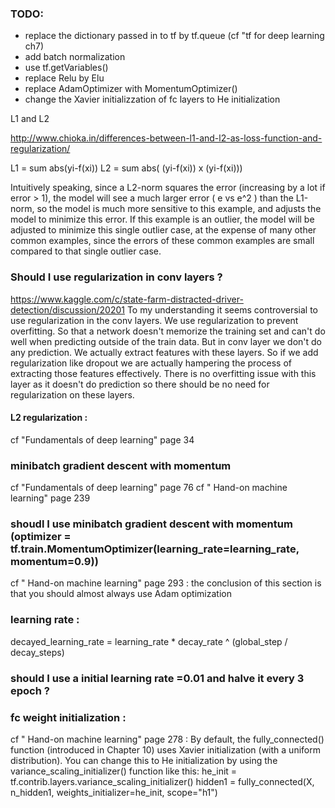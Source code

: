 

### TODO:

- replace the dictionary passed in to tf by tf.queue (cf "tf for deep learning ch7)
- add batch normalization
- use tf.getVariables()
- replace Relu by Elu
- replace AdamOptimizer with MomentumOptimizer()
- change the Xavier initializzation of fc layers to He initialization


L1 and L2 

http://www.chioka.in/differences-between-l1-and-l2-as-loss-function-and-regularization/

L1 = sum abs(yi-f(xi))
L2 = sum abs( (yi-f(xi)) x (yi-f(xi)))

Intuitively speaking, since a L2-norm squares the error (increasing by a lot if error > 1), the model will see a much larger error ( e vs e^2 ) than the L1-norm, so the model is much more sensitive to this example, and adjusts the model to minimize this error. If this example is an outlier, the model will be adjusted to minimize this single outlier case, at the expense of many other common examples, since the errors of these common examples are small compared to that single outlier case.

### Should I use regularization in conv layers ?

https://www.kaggle.com/c/state-farm-distracted-driver-detection/discussion/20201
To my understanding it seems controversial to use regularization in the conv layers. We use regularization to prevent overfitting. So that a network doesn't memorize the training set and can't do well when predicting outside of the train data. But in conv layer we don't do any prediction. We actually extract features with these layers. So if we add regularization like dropout we are actually hampering the process of extracting those features effectively. There is no overfitting issue with this layer as it doesn't do prediction so there should be no need for regularization on these layers.


#### L2 regularization :

cf "Fundamentals of deep learning" page 34

### minibatch gradient descent with momentum

cf "Fundamentals of deep learning" page 76
cf " Hand-on machine learning" page 239

### shoudl I use minibatch gradient descent with momentum (optimizer = tf.train.MomentumOptimizer(learning_rate=learning_rate, momentum=0.9))

cf " Hand-on machine learning" page 293 : the conclusion of this section is that you should almost always use
Adam optimization

### learning rate :

decayed_learning_rate = learning_rate *
                        decay_rate ^ (global_step / decay_steps)

### should I use a initial learning rate =0.01 and halve it every 3 epoch ?

### fc weight initialization :

cf " Hand-on machine learning" page 278 :
By default, the fully_connected() function (introduced in Chapter 10) uses Xavier
initialization (with a uniform distribution). You can change this to He initialization
by using the variance_scaling_initializer() function like this:
he_init = tf.contrib.layers.variance_scaling_initializer()
hidden1 = fully_connected(X, n_hidden1, weights_initializer=he_init, scope="h1")
